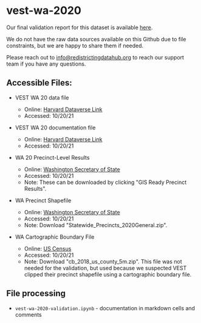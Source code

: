 # vest-wa-2020

Our final validation report for this dataset is available [here](https://redistrictingdatahub.org/dataset/vest-2020-washington-precinct-and-election-results/).

We do not have the raw data sources available on this Github due to file constraints, but we are happy to share them if needed. 

Please reach out to info@redistrictingdatahub.org to reach our support team if you have any questions.

## **Accessible Files:**
- VEST WA 20 data file
  - Online: [Harvard Dataverse Link](https://dataverse.harvard.edu/file.xhtml?fileId=5007851&version=21.0)
  - Accessed: 10/20/21

- VEST WA 20 documentation file
  - Online: [Harvard Dataverse Link](https://dataverse.harvard.edu/file.xhtml?fileId=5206372&version=21.0)
  - Accessed: 10/20/21

- WA 20 Precinct-Level Results
  - Online: [Washington Secretary of State](https://www.sos.wa.gov/elections/research/2020-general-election.aspx)
  - Accessed: 10/20/21
  - Note: These can be downloaded by clicking "GIS Ready Precinct Results".
    
- WA Precinct Shapefile
  - Online: [Washington Secretary of State](https://www.sos.wa.gov/elections/research/precinct-shapefiles.aspx)
  - Accessed: 10/20/21
  - Note: Download "Statewide_Precincts_2020General.zip".

- WA Cartographic Boundary File
  - Online: [US Census](https://www.census.gov/geographies/mapping-files/time-series/geo/carto-boundary-file.html)
  - Accessed: 10/20/21
  - Note: Download "cb_2018_us_county_5m.zip". This file was not needed for the validation, but used because we suspected VEST clipped their precinct shapefile using a cartographic boundary file.

## File processing

- `vest-wa-2020-validation.ipynb` - documentation in markdown cells and comments
